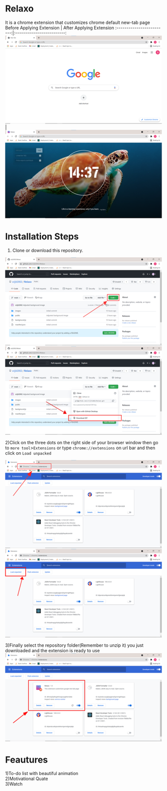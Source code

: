 # Relaxo
It is a chrome extension that customizes chrome default new-tab page<br/>
Before Applying Extension           |  After Applying Extension
:-------------------------:|:-------------------------:
![After Applying extension](./Presentation/Before_Applying_Extension.png?raw=true "Title")  |  ![After Applying extension](./Presentation/After_Applying_Extension.png?raw=true "Title")



# Installation Steps
1) Clone or download this repository.<br/>


![Image showing how to download the repository](./Presentation/Step-1.jpg?raw=true "Title")<br/>
![Image showing how to download the repository](./Presentation/Step-2.jpg?raw=true "Title")

2)Click on the three dots on the right side of your browser window then go to `more tool`>`Extensions` or type `chrome://extensions` on url bar and then click on `Load unpacked` <br/>

![Image showing how to install the extension](./Presentation/Step-3.jpg?raw=true "Title")
![Image showing steps to install the extension](./Presentation/Step-4.jpg?raw=true "Title")

3)Finally select the repository folder(Remember to unzip it) you just downloaded and the extension is ready to use<br/>
![Image showing steps to install the extension](./Presentation/Step-5.png?raw=true "Title")


# Feautures

1)To-do list with beautiful animation <br/>
2)Motivational Quate <br/>
3)Watch<br/>

